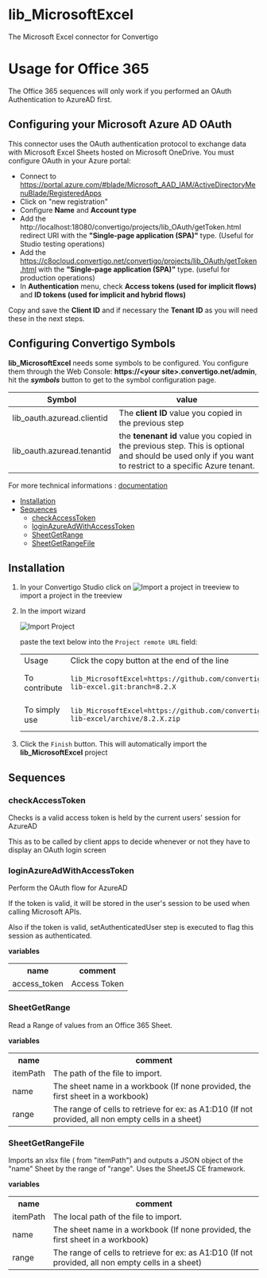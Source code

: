 


# lib_MicrosoftExcel

The Microsoft Excel connector for Convertigo

# Usage for Office 365

The Office 365 sequences will only work if you performed an OAuth Authentication to AzureAD first.

## Configuring your Microsoft Azure AD OAuth

This connector uses the OAuth authentication protocol to exchange data with Microsoft Excel Sheets hosted on Microsoft OneDrive. You must configure OAuth  in your Azure portal:

* Connect to https://portal.azure.com/#blade/Microsoft_AAD_IAM/ActiveDirectoryMenuBlade/RegisteredApps
* Click on "new registration"
* Configure **Name** and **Account type**
* Add the http://localhost:18080/convertigo/projects/lib_OAuth/getToken.html redirect URI with the **"Single-page application (SPA)"** type.  (Useful for Studio testing operations)
* Add the https://c8ocloud.convertigo.net/convertigo/projects/lib_OAuth/getToken.html with the **"Single-page application (SPA)"** type. (useful for production operations)
* In **Authentication** menu, check **Access tokens (used for implicit flows)** and **ID tokens (used for implicit and hybrid flows)**

Copy and save  the **Client ID** and if necessary the **Tenant ID** as you will need these in the next steps.

## Configuring Convertigo Symbols

__lib_MicrosoftExcel__ needs some symbols to be configured. You configure them through the Web Console: **https://&lt;your site&gt;.convertigo.net/admin**, hit the ___symbols___ button to get to the symbol configuration page.


Symbol  | value
------| ------
lib_oauth.azuread.clientid | The **client ID** value you copied in the previous step
lib_oauth.azuread.tenantid | the **tenenant id** value you copied in the previous step. This is optional and should be used only if you want to restrict to a specific Azure tenant.


For more technical informations : [documentation](./project.md)

- [Installation](#installation)
- [Sequences](#sequences)
    - [checkAccessToken](#checkaccesstoken)
    - [loginAzureAdWithAccessToken](#loginazureadwithaccesstoken)
    - [SheetGetRange](#sheetgetrange)
    - [SheetGetRangeFile](#sheetgetrangefile)


## Installation

1. In your Convertigo Studio click on ![](https://github.com/convertigo/convertigo/blob/develop/eclipse-plugin-studio/icons/studio/project_import.gif?raw=true "Import a project in treeview") to import a project in the treeview
2. In the import wizard

   ![](https://github.com/convertigo/convertigo/blob/develop/eclipse-plugin-studio/tomcat/webapps/convertigo/templates/ftl/project_import_wzd.png?raw=true "Import Project")
   
   paste the text below into the `Project remote URL` field:
   <table>
     <tr><td>Usage</td><td>Click the copy button at the end of the line</td></tr>
     <tr><td>To contribute</td><td>

     ```
     lib_MicrosoftExcel=https://github.com/convertigo/c8oprj-lib-excel.git:branch=8.2.X
     ```
     </td></tr>
     <tr><td>To simply use</td><td>

     ```
     lib_MicrosoftExcel=https://github.com/convertigo/c8oprj-lib-excel/archive/8.2.X.zip
     ```
     </td></tr>
    </table>
3. Click the `Finish` button. This will automatically import the __lib_MicrosoftExcel__ project


## Sequences

### checkAccessToken

Checks is a valid access token is held by the current users' session for AzureAD

This as to be called by client apps to decide whenever or not they have to display an OAuth login screen



### loginAzureAdWithAccessToken

Perform the OAuth flow for AzureAD

If the token is valid, it will be stored in the user's session to be used when calling Microsoft APIs.

Also if the token is valid, setAuthenticatedUser step is executed to flag this session as authenticated.


**variables**

<table>
<tr>
<th>name</th><th>comment</th>
</tr>
<tr>
<td>access_token</td><td>Access Token</td>
</tr>
</table>

### SheetGetRange

Read a Range of values from an Office 365 Sheet.

**variables**

<table>
<tr>
<th>name</th><th>comment</th>
</tr>
<tr>
<td>itemPath</td><td>The path of the file to import.</td>
</tr>
<tr>
<td>name</td><td>The sheet name in a workbook (If none provided, the first sheet in a workbook)</td>
</tr>
<tr>
<td>range</td><td>The range of cells to retrieve for ex: as A1:D10 (If not provided, all non empty cells in a sheet)</td>
</tr>
</table>

### SheetGetRangeFile

Imports an xlsx file ( from "itemPath") and outputs a JSON object of the "name" Sheet by the range of "range". Uses the SheetJS CE framework.

**variables**

<table>
<tr>
<th>name</th><th>comment</th>
</tr>
<tr>
<td>itemPath</td><td>The local path of the file to import.</td>
</tr>
<tr>
<td>name</td><td>The sheet name in a workbook (If none provided, the first sheet in a workbook)</td>
</tr>
<tr>
<td>range</td><td>The range of cells to retrieve for ex: as A1:D10 (If not provided, all non empty cells in a sheet)</td>
</tr>
</table>



